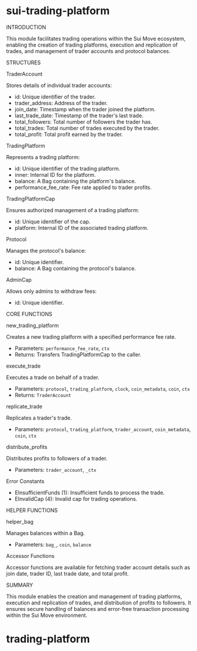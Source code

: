 # sui-trading-platform

INTRODUCTION

This module facilitates trading operations within the Sui Move ecosystem, enabling the creation of trading platforms, execution and replication of trades, and management of trader accounts and protocol balances.

STRUCTURES

TraderAccount

Stores details of individual trader accounts:
- id: Unique identifier of the trader.
- trader_address: Address of the trader.
- join_date: Timestamp when the trader joined the platform.
- last_trade_date: Timestamp of the trader's last trade.
- total_followers: Total number of followers the trader has.
- total_trades: Total number of trades executed by the trader.
- total_profit: Total profit earned by the trader.

TradingPlatform

Represents a trading platform:
- id: Unique identifier of the trading platform.
- inner: Internal ID for the platform.
- balance: A Bag containing the platform's balance.
- performance_fee_rate: Fee rate applied to trader profits.

TradingPlatformCap

Ensures authorized management of a trading platform:
- id: Unique identifier of the cap.
- platform: Internal ID of the associated trading platform.

Protocol

Manages the protocol's balance:
- id: Unique identifier.
- balance: A Bag containing the protocol's balance.

AdminCap

Allows only admins to withdraw fees:
- id: Unique identifier.

CORE FUNCTIONS

new_trading_platform

Creates a new trading platform with a specified performance fee rate.
- Parameters: `performance_fee_rate`, `ctx`
- Returns: Transfers TradingPlatformCap to the caller.

execute_trade

Executes a trade on behalf of a trader.
- Parameters: `protocol`, `trading_platform`, `clock`, `coin_metadata`, `coin`, `ctx`
- Returns: `TraderAccount`

replicate_trade

Replicates a trader's trade.
- Parameters: `protocol`, `trading_platform`, `trader_account`, `coin_metadata`, `coin`, `ctx`

distribute_profits

Distributes profits to followers of a trader.
- Parameters: `trader_account`, `_ctx`

Error Constants

- EInsufficientFunds (1): Insufficient funds to process the trade.
- EInvalidCap (4): Invalid cap for trading operations.

HELPER FUNCTIONS

helper_bag

Manages balances within a Bag.
- Parameters: `bag_`, `coin`, `balance`

Accessor Functions

Accessor functions are available for fetching trader account details such as join date, trader ID, last trade date, and total profit.

SUMMARY

This module enables the creation and management of trading platforms, execution and replication of trades, and distribution of profits to followers. It ensures secure handling of balances and error-free transaction processing within the Sui Move environment.


# trading-platform
